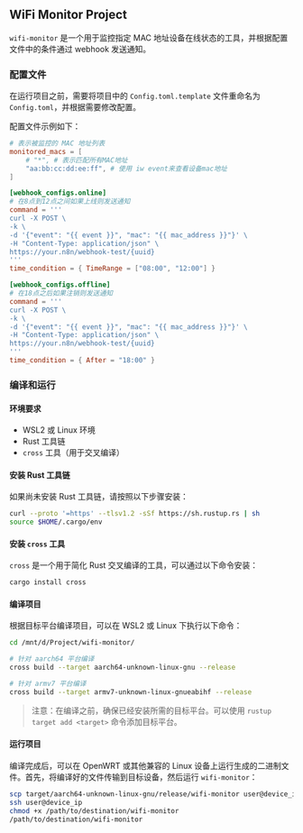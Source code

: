 ## WiFi Monitor Project

`wifi-monitor` 是一个用于监控指定 MAC 地址设备在线状态的工具，并根据配置文件中的条件通过 webhook 发送通知。

### 配置文件

在运行项目之前，需要将项目中的 `Config.toml.template` 文件重命名为 `Config.toml`，并根据需要修改配置。

配置文件示例如下：

```toml
# 表示被监控的 MAC 地址列表
monitored_macs = [
    # "*", # 表示匹配所有MAC地址
    "aa:bb:cc:dd:ee:ff", # 使用 iw event来查看设备mac地址
]

[webhook_configs.online]
# 在8点到12点之间如果上线则发送通知
command = '''
curl -X POST \
-k \
-d '{"event": "{{ event }}", "mac": "{{ mac_address }}"}' \
-H "Content-Type: application/json" \
https://your.n8n/webhook-test/{uuid}
'''
time_condition = { TimeRange = ["08:00", "12:00"] }

[webhook_configs.offline]
# 在18点之后如果注销则发送通知
command = '''
curl -X POST \
-k \
-d '{"event": "{{ event }}", "mac": "{{ mac_address }}"}' \
-H "Content-Type: application/json" \
https://your.n8n/webhook-test/{uuid}
'''
time_condition = { After = "18:00" }
```

### 编译和运行

#### 环境要求

- WSL2 或 Linux 环境
- Rust 工具链
- `cross` 工具（用于交叉编译）

#### 安装 Rust 工具链

如果尚未安装 Rust 工具链，请按照以下步骤安装：

```bash
curl --proto '=https' --tlsv1.2 -sSf https://sh.rustup.rs | sh
source $HOME/.cargo/env
```

#### 安装 `cross` 工具

`cross` 是一个用于简化 Rust 交叉编译的工具，可以通过以下命令安装：

```bash
cargo install cross
```

#### 编译项目

根据目标平台编译项目，可以在 WSL2 或 Linux 下执行以下命令：

```bash
cd /mnt/d/Project/wifi-monitor/

# 针对 aarch64 平台编译
cross build --target aarch64-unknown-linux-gnu --release

# 针对 armv7 平台编译
cross build --target armv7-unknown-linux-gnueabihf --release
```

> 注意：在编译之前，确保已经安装所需的目标平台。可以使用 `rustup target add <target>` 命令添加目标平台。

#### 运行项目

编译完成后，可以在 OpenWRT 或其他兼容的 Linux 设备上运行生成的二进制文件。首先，将编译好的文件传输到目标设备，然后运行 `wifi-monitor`：

```bash
scp target/aarch64-unknown-linux-gnu/release/wifi-monitor user@device_ip:/path/to/destination
ssh user@device_ip
chmod +x /path/to/destination/wifi-monitor
/path/to/destination/wifi-monitor
```
